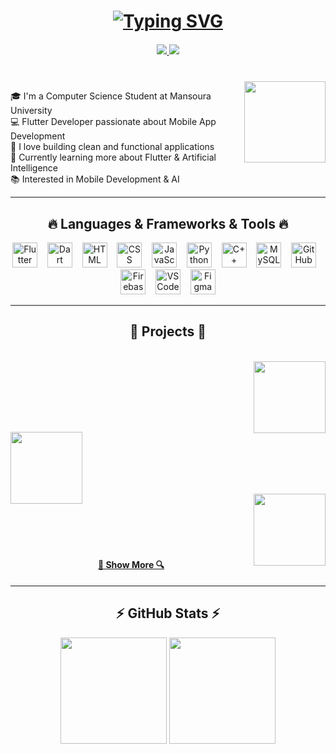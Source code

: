 <h1 align="center">
<a href="https://git.io/typing-svg">
 <img src="https://readme-typing-svg.herokuapp.com/?font=Fira+Code&size=27&pause=1000&color=F7006E&background=CBFF4C00&center=true&vCenter=true&width=440&lines=Hi%2C+There!+%F0%9F%91%8B;This+is+Mohraeel+George....;Nice+to+meet+you+%F0%9F%A5%B0" alt="Typing SVG" />
</a>

<h5 align="center">
  <a href="https://www.linkedin.com/in/mohraeel-george-418519302" target="_blank">
    <img src="https://img.shields.io/badge/LinkedIn-0077B5?style=flat&logo=linkedin&logoColor=white"/>
  </a>
  <a href="mailto:mohraeelgeorge10@gmail.com">
    <img src="https://img.shields.io/badge/Gmail-D14836?style=flat&logo=gmail&logoColor=white"/>
  </a>
</h5>

<br>
<img align='right' src="https://media.giphy.com/media/M9gbBd9nbDrOTu1Mqx/giphy.gif" width="130">

<p align="left">
  🎓 I'm a Computer Science Student at Mansoura University <br>
  💻 Flutter Developer passionate about Mobile App Development <br>
  🚀 I love building clean and functional applications <br>
  🌱 Currently learning more about Flutter & Artificial Intelligence <br>
  📚 Interested in Mobile Development & AI <br>
</p>

<hr>

<h2 align="center">🔥 Languages & Frameworks & Tools 🔥</h2>
<p align="center">
  <img src="https://cdn.jsdelivr.net/gh/devicons/devicon/icons/flutter/flutter-original.svg" title="Flutter" alt="Flutter" width="40" height="40"/>&nbsp;&nbsp;&nbsp;
  <img src="https://cdn.jsdelivr.net/gh/devicons/devicon/icons/dart/dart-original.svg" title="Dart" alt="Dart" width="40" height="40"/>&nbsp;&nbsp;&nbsp;
  <img src="https://cdn.jsdelivr.net/gh/devicons/devicon/icons/html5/html5-original.svg" title="HTML5" alt="HTML" width="40" height="40"/>&nbsp;&nbsp;&nbsp;
  <img src="https://cdn.jsdelivr.net/gh/devicons/devicon/icons/css3/css3-original.svg" title="CSS3" alt="CSS" width="40" height="40"/>&nbsp;&nbsp;&nbsp;
  <img src="https://cdn.jsdelivr.net/gh/devicons/devicon/icons/javascript/javascript-original.svg" title="JavaScript" alt="JavaScript" width="40" height="40"/>&nbsp;&nbsp;&nbsp;
  <img src="https://cdn.jsdelivr.net/gh/devicons/devicon/icons/python/python-original.svg" title="Python" alt="Python" width="40" height="40"/>&nbsp;&nbsp;&nbsp;
  <img src="https://cdn.jsdelivr.net/gh/devicons/devicon/icons/cplusplus/cplusplus-original.svg" title="C++" alt="C++" width="40" height="40"/>&nbsp;&nbsp;&nbsp;
  <img src="https://cdn.jsdelivr.net/gh/devicons/devicon/icons/mysql/mysql-original.svg" title="MySQL" alt="MySQL" width="40" height="40"/>&nbsp;&nbsp;&nbsp;
  <img src="https://cdn.jsdelivr.net/gh/devicons/devicon/icons/github/github-original.svg" title="GitHub" alt="GitHub" width="40" height="40"/>&nbsp;&nbsp;&nbsp;
  <img src="https://cdn.jsdelivr.net/gh/devicons/devicon/icons/firebase/firebase-plain.svg" title="Firebase" alt="Firebase" width="40" height="40"/>&nbsp;&nbsp;&nbsp;
  <img src="https://cdn.jsdelivr.net/gh/devicons/devicon/icons/vscode/vscode-original.svg" title="VS Code" alt="VS Code" width="40" height="40"/>&nbsp;&nbsp;&nbsp;
  <img src="https://cdn.jsdelivr.net/gh/devicons/devicon/icons/figma/figma-original.svg" title="Figma" alt="Figma" width="40" height="40"/>
</p>


<hr>


<h2 align="center">📱 Projects 📱</h2>

<br>

<div width="100%" align="center">
 <a align="right" href="https://github.com/mohrageorge10/bmi_calculator" title="BMI Calculator">
    <img align="right" height="115" src="https://github-readme-stats.vercel.app/api/pin/?username=mohrageorge10&repo=bmi_calculator&theme=react&border_color=61dafb&border_radius=10">
  </a>  
</div>

<br/><br/><br/><br/><br/>

<div width="100%" align="center">
 <a align="left" href="https://github.com/mohrageorge10/solve_system" title="Solve Linear System Equations">
    <img align="left" height="115" src="https://github-readme-stats.vercel.app/api/pin/?username=mohrageorge10&repo=solve_system&theme=react&border_color=61dafb&border_radius=10">
  </a>  
</div>

<br/><br/><br/><br/><br/>

<div width="100%" align="center">
 <a align="right" href="https://github.com/mohrageorge10/xo_game" title="XO Game">
    <img align="right" height="115" src="https://github-readme-stats.vercel.app/api/pin/?username=mohrageorge10&repo=xo_game&theme=react&border_color=61dafb&border_radius=10">
  </a>  
</div>

<br/><br/><br/><br/><br/>

<h4 align="center">
  <a href="https://github.com/mohrageorge10?tab=repositories" title="Show Repositories">🔎 Show More 🔍</a>
</h4>

<hr>

<h2 align="center">⚡ GitHub Stats ⚡</h2>

<p align="center">
  <img height="170" src="https://github-readme-stats.vercel.app/api?username=mohrageorge10&show_icons=true&theme=react&border_color=61dafb" />
  <img height="170" src="https://github-readme-stats.vercel.app/api/top-langs/?username=mohrageorge10&layout=compact&langs_count=8&theme=react&border_color=61dafb" />
</p>

